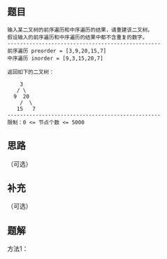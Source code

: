 ## 题目

```None
输入某二叉树的前序遍历和中序遍历的结果，请重建该二叉树。
假设输入的前序遍历和中序遍历的结果中都不含重复的数字。
-------------------------------------------------
前序遍历 preorder = [3,9,20,15,7]
中序遍历 inorder = [9,3,15,20,7]

返回如下的二叉树：

    3
   / \
  9  20
    /  \
   15   7
-------------------------------------------------
限制：0 <= 节点个数 <= 5000
```

## 思路

（可选）

## 补充

（可选）

## 题解

方法1：

```python

```